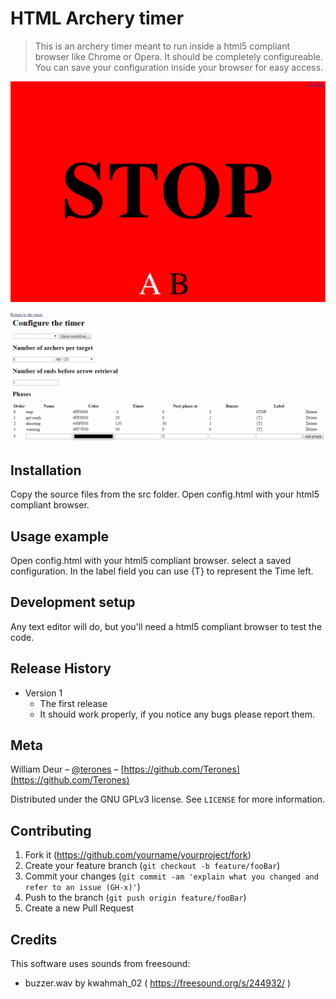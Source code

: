 # HTML Archery timer
> This is an archery timer meant to run inside a html5 compliant browser like Chrome or Opera. It should be completely configureable. You can save your configuration inside your browser for easy access.

![Screenshot](running_example.gif)

![ConfigureScreen](configure.png)

## Installation

Copy the source files from the src folder. Open config.html with your html5 compliant browser.

## Usage example

Open config.html with your html5 compliant browser. select a saved configuration.
In the label field you can use {T} to represent the Time left.

## Development setup

Any text editor will do, but you'll need a html5 compliant browser to test the code.

## Release History

  * Version 1
    * The first release
    * It should work properly, if you notice any bugs please report them.


## Meta

William Deur – [@terones](https://twitter.com/terones) –  [https://github.com/Terones](https://github.com/Terones)

Distributed under the GNU GPLv3 license. See ``LICENSE`` for more information.

## Contributing

1. Fork it (<https://github.com/yourname/yourproject/fork>)
2. Create your feature branch (`git checkout -b feature/fooBar`)
3. Commit your changes (`git commit -am 'explain what you changed and refer to an issue (GH-x)'`)
4. Push to the branch (`git push origin feature/fooBar`)
5. Create a new Pull Request

## Credits
This software uses sounds from freesound:
  * buzzer.wav by kwahmah_02 ( https://freesound.org/s/244932/ )
